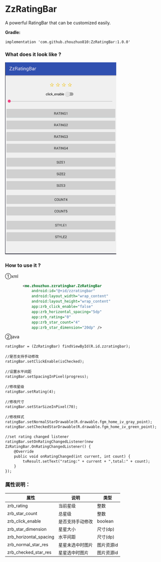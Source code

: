 # ZzRatingBar

A powerful RatingBar that can be customized easily.

**Gradle:**

```
implementation 'com.github.zhouzhuo810:ZzRatingBar:1.0.0'
```

<h3>What does it look like ?</h3>

![demo](https://github.com/zhouzhuo810/ZzRatingBar/blob/master/zz_rating_bar.gif)


<h3>How to use it ?</h3>

①xml

```xml
        <me.zhouzhuo.zzratingbar.ZzRatingBar
            android:id="@+id/zzratingbar"
            android:layout_width="wrap_content"
            android:layout_height="wrap_content"
            app:zrb_click_enable="false"
            app:zrb_horizontal_spacing="5dp"
            app:zrb_rating="0"
            app:zrb_star_count="4"
            app:zrb_star_dimension="20dp" />
```


②java

```
ratingBar = (ZzRatingBar) findViewById(R.id.zzratingbar);

//是否支持手动修改
ratingBar.setClickEnable(isChecked);

//设置水平间距
ratingBar.setSpacingInPixel(progress);

//修改星级
ratingBar.setRating(4);

//修改尺寸
ratingBar.setStarSizeInPixel(70);

//修改样式
ratingBar.setNormalStarDrawable(R.drawable.fgm_home_iv_gray_point);
ratingBar.setCheckedStarDrawable(R.drawable.fgm_home_iv_green_point);

//set rating changed listener
ratingBar.setOnRatingChangedListener(new ZzRatingBar.OnRatingChangedListener() {
    @Override
    public void onRatingChanged(int current, int count) {
        tvResult.setText("rating:" + current + ",total:" + count);
    }
});

```


<h3>属性说明：</h3>

| 属性| 说明| 类型|
| ------- |-----------| -----|
| zrb_rating | 当前星级 | 整数 |
| zrb_star_count | 总星级 | 整数 |
| zrb_click_enable | 是否支持手动修改 | boolean |
| zrb_star_dimension | 星星大小 | 尺寸(dp) |
| zrb_horizontal_spacing | 水平间距 | 尺寸(dp)|
| zrb_normal_star_res | 星星未选中时图片 | 图片资源id |
| zrb_checked_star_res | 星星选中时图片 | 图片资源id |
